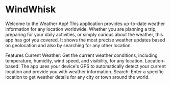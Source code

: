 # WindWhisk
Welcome to the Weather App! This application provides up-to-date weather information for any location worldwide. Whether you are planning a trip, preparing for your daily activities, or simply curious about the weather, this app has got you covered. It shows the most precise weather updates based on geolocation and also by searching for any other location. 

Features
Current Weather: Get the current weather conditions, including temperature, humidity, wind speed, and visibility, for any location.
Location-based: The app uses your device's GPS to automatically detect your current location and provide you with weather information.
Search: Enter a specific location to get weather details for any city or town around the world.
